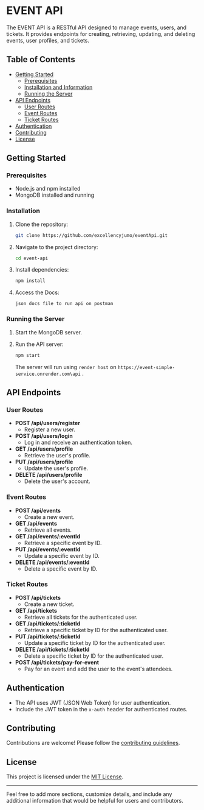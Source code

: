 # EVENT API

The EVENT API is a RESTful API designed to manage events, users, and tickets. It provides endpoints for creating, retrieving, updating, and deleting events, user profiles, and tickets.

## Table of Contents

- [Getting Started](#getting-started)
  - [Prerequisites](#prerequisites)
  - [Installation and Information](#installation)
  - [Running the Server](#running-the-server)
- [API Endpoints](#api-endpoints)
  - [User Routes](#user-routes)
  - [Event Routes](#event-routes)
  - [Ticket Routes](#ticket-routes)
- [Authentication](#authentication)
- [Contributing](#contributing)
- [License](#license)

## Getting Started

### Prerequisites

- Node.js and npm installed
- MongoDB installed and running

### Installation

1. Clone the repository:

   ```bash
   git clone https://github.com/excellencyjumo/eventApi.git
   ```

2. Navigate to the project directory:

   ```bash
   cd event-api
   ```

3. Install dependencies:

   ```bash
   npm install
   ```

4. Access the Docs:

   ```docs folder
   json docs file to run api on postman 
   ```

### Running the Server

1. Start the MongoDB server.

2. Run the API server:

   ```bash
   npm start
   ```

   The server will run using `render host` on `https://event-simple-service.onrender.com\api` .

## API Endpoints

### User Routes

- **POST /api/users/register**
  - Register a new user.
- **POST /api/users/login**
  - Log in and receive an authentication token.
- **GET /api/users/profile**
  - Retrieve the user's profile.
- **PUT /api/users/profile**
  - Update the user's profile.
- **DELETE /api/users/profile**
  - Delete the user's account.

### Event Routes

- **POST /api/events**
  - Create a new event.
- **GET /api/events**
  - Retrieve all events.
- **GET /api/events/:eventId**
  - Retrieve a specific event by ID.
- **PUT /api/events/:eventId**
  - Update a specific event by ID.
- **DELETE /api/events/:eventId**
  - Delete a specific event by ID.

### Ticket Routes

- **POST /api/tickets**
  - Create a new ticket.
- **GET /api/tickets**
  - Retrieve all tickets for the authenticated user.
- **GET /api/tickets/:ticketId**
  - Retrieve a specific ticket by ID for the authenticated user.
- **PUT /api/tickets/:ticketId**
  - Update a specific ticket by ID for the authenticated user.
- **DELETE /api/tickets/:ticketId**
  - Delete a specific ticket by ID for the authenticated user.
- **POST /api/tickets/pay-for-event**
  - Pay for an event and add the user to the event's attendees.

## Authentication

- The API uses JWT (JSON Web Token) for user authentication.
- Include the JWT token in the `x-auth` header for authenticated routes.

## Contributing

Contributions are welcome! Please follow the [contributing guidelines](CONTRIBUTING.md).

## License

This project is licensed under the [MIT License](LICENSE).

---

Feel free to add more sections, customize details, and include any additional information that would be helpful for users and contributors.